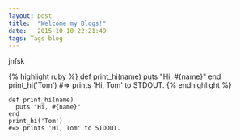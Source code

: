 ```yaml
---
layout: post
title:  "Welcome my Blogs!"
date:   2015-10-10 22:21:49
tags: Tags blog
---
```


jnfsk

{% highlight ruby %}
def print_hi(name)
  puts "Hi, #{name}"
end
print_hi('Tom')
#=> prints 'Hi, Tom' to STDOUT.
{% endhighlight %}

```
def print_hi(name)
  puts "Hi, #{name}"
end
print_hi('Tom')
#=> prints 'Hi, Tom' to STDOUT.
```


